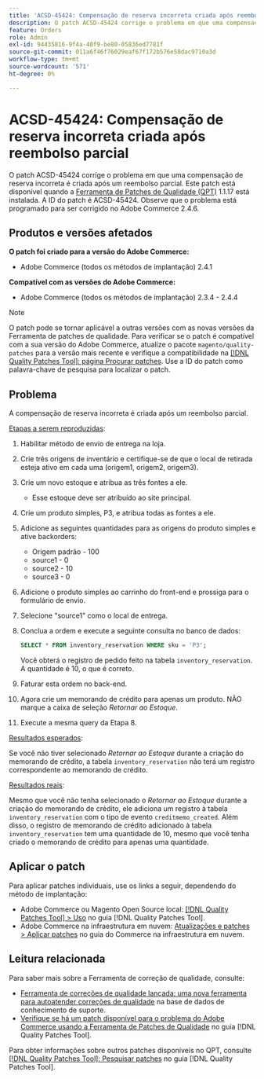 ```yaml
---
title: 'ACSD-45424: Compensação de reserva incorreta criada após reembolso parcial'
description: O patch ACSD-45424 corrige o problema em que uma compensação de reserva incorreta é criada após um reembolso parcial. Este patch está disponível quando a [Ferramenta de correções de qualidade (QPT)](https://experienceleague.adobe.com/pt-br/docs/commerce-operations/tools/quality-patches-tool/quality-patches-tool-to-self-serve-quality-patches) 1.1.17 está instalada. A ID do patch é ACSD-45424. Observe que o problema está programado para ser corrigido no Adobe Commerce 2.4.6.
feature: Orders
role: Admin
exl-id: 94435816-9f4a-40f9-be80-05836ed7781f
source-git-commit: 011a6f46f76029eaf67f172b576e58dac9710a3d
workflow-type: tm+mt
source-wordcount: '571'
ht-degree: 0%

---
```


# ACSD-45424: Compensação de reserva incorreta criada após reembolso parcial

O patch ACSD-45424 corrige o problema em que uma compensação de reserva incorreta é criada após um reembolso parcial. Este patch está disponível quando a [Ferramenta de Patches de Qualidade (QPT)](https://experienceleague.adobe.com/pt-br/docs/commerce-operations/tools/quality-patches-tool/quality-patches-tool-to-self-serve-quality-patches) 1.1.17 está instalada. A ID do patch é ACSD-45424. Observe que o problema está programado para ser corrigido no Adobe Commerce 2.4.6.

## Produtos e versões afetados

**O patch foi criado para a versão do Adobe Commerce:**

* Adobe Commerce (todos os métodos de implantação) 2.4.1

**Compatível com as versões do Adobe Commerce:**

* Adobe Commerce (todos os métodos de implantação) 2.3.4 - 2.4.4

>[!NOTE]
>
>O patch pode se tornar aplicável a outras versões com as novas versões da Ferramenta de patches de qualidade. Para verificar se o patch é compatível com a sua versão do Adobe Commerce, atualize o pacote `magento/quality-patches` para a versão mais recente e verifique a compatibilidade na [[!DNL Quality Patches Tool]: página Procurar patches](https://experienceleague.adobe.com/pt-br/docs/commerce-operations/tools/quality-patches-tool/quality-patches-tool-to-self-serve-quality-patches). Use a ID do patch como palavra-chave de pesquisa para localizar o patch.

## Problema

A compensação de reserva incorreta é criada após um reembolso parcial.

<u>Etapas a serem reproduzidas</u>:

1. Habilitar método de envio de entrega na loja.
1. Crie três origens de inventário e certifique-se de que o local de retirada esteja ativo em cada uma (origem1, origem2, origem3).
1. Crie um novo estoque e atribua as três fontes a ele.
   * Esse estoque deve ser atribuído ao site principal.
1. Crie um produto simples, P3, e atribua todas as fontes a ele.
1. Adicione as seguintes quantidades para as origens do produto simples e ative backorders:
   * Origem padrão - 100
   * source1 - 0
   * source2 - 10
   * source3 - 0
1. Adicione o produto simples ao carrinho do front-end e prossiga para o formulário de envio.
1. Selecione &quot;source1&quot; como o local de entrega.
1. Conclua a ordem e execute a seguinte consulta no banco de dados:

   ```sql
   SELECT * FROM inventory_reservation WHERE sku = 'P3';
   ```

   Você obterá o registro de pedido feito na tabela `inventory_reservation`. A quantidade é 10, o que é correto.
1. Faturar esta ordem no back-end.
1. Agora crie um memorando de crédito para apenas um produto. NÃO marque a caixa de seleção *Retornar ao Estoque*.
1. Execute a mesma query da Etapa 8.

<u>Resultados esperados</u>:

Se você não tiver selecionado *Retornar ao Estoque* durante a criação do memorando de crédito, a tabela `inventory_reservation` não terá um registro correspondente ao memorando de crédito.

<u>Resultados reais</u>:

Mesmo que você não tenha selecionado o *Retornar ao Estoque* durante a criação do memorando de crédito, ele adiciona um registro à tabela `inventory_reservation` com o tipo de evento `creditmemo_created`. Além disso, o registro de memorando de crédito adicionado à tabela `inventory_reservation` tem uma quantidade de 10, mesmo que você tenha criado o memorando de crédito para apenas uma quantidade.

## Aplicar o patch

Para aplicar patches individuais, use os links a seguir, dependendo do método de implantação:

* Adobe Commerce ou Magento Open Source local: [[!DNL Quality Patches Tool] > Uso](/help/tools/quality-patches-tool/usage.md) no guia [!DNL Quality Patches Tool].
* Adobe Commerce na infraestrutura em nuvem: [Atualizações e patches > Aplicar patches](https://experienceleague.adobe.com/docs/commerce-cloud-service/user-guide/develop/upgrade/apply-patches.html?lang=pt-BR) no guia do Commerce na infraestrutura em nuvem.

## Leitura relacionada

Para saber mais sobre a Ferramenta de correção de qualidade, consulte:

* [Ferramenta de correções de qualidade lançada: uma nova ferramenta para autoatender correções de qualidade](https://experienceleague.adobe.com/pt-br/docs/commerce-operations/tools/quality-patches-tool/quality-patches-tool-to-self-serve-quality-patches) na base de dados de conhecimento de suporte.
* [Verifique se há um patch disponível para o problema do Adobe Commerce usando a Ferramenta de Patches de Qualidade](/help/tools/quality-patches-tool/patches-available-in-qpt/check-patch-for-magento-issue-with-magento-quality-patches.md) no guia [!DNL Quality Patches Tool].

Para obter informações sobre outros patches disponíveis no QPT, consulte [[!DNL Quality Patches Tool]: Pesquisar patches](https://experienceleague.adobe.com/tools/commerce-quality-patches/index.html?lang=pt-BR) no guia [!DNL Quality Patches Tool].
